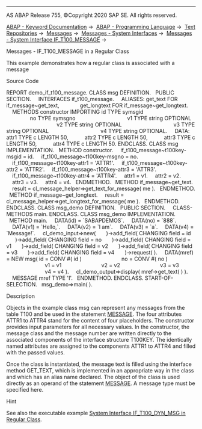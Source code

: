   

* * *

AS ABAP Release 755, ©Copyright 2020 SAP SE. All rights reserved.

[ABAP - Keyword Documentation](javascript:call_link\('abenabap.htm'\)) →  [ABAP - Programming Language](javascript:call_link\('abenabap_reference.htm'\)) →  [Text Repositories](javascript:call_link\('abenabap_texts.htm'\)) →  [Messages](javascript:call_link\('abenabap_messages.htm'\)) →  [Messages - System Interfaces](javascript:call_link\('abenmessage_interfaces.htm'\)) →  [Messages - System Interface IF\_T100\_MESSAGE](javascript:call_link\('abenif_t100_message.htm'\)) → 

Messages - IF\_T100\_MESSAGE in a Regular Class

This example demonstrates how a regular class is associated with a message

Source Code

REPORT demo\_if\_t100\_message.
CLASS msg DEFINITION.
  PUBLIC SECTION.
    INTERFACES if\_t100\_message.
    ALIASES: get\_text FOR if\_message~get\_text,
             get\_longtext FOR if\_message~get\_longtext.
    METHODS constructor IMPORTING id TYPE symsgid
                                  no TYPE symsgno
                                  v1 TYPE string OPTIONAL
                                  v2 TYPE string OPTIONAL
                                  v3 TYPE string OPTIONAL
                                  v4 TYPE string OPTIONAL.
    DATA: attr1 TYPE c LENGTH 50,
          attr2 TYPE c LENGTH 50,
          attr3 TYPE c LENGTH 50,
          attr4 TYPE c LENGTH 50.
ENDCLASS.
CLASS msg IMPLEMENTATION.
  METHOD constructor.
    if\_t100\_message~t100key-msgid = id.
    if\_t100\_message~t100key-msgno = no.
    if\_t100\_message~t100key-attr1 = 'ATTR1'.
    if\_t100\_message~t100key-attr2 = 'ATTR2'.
    if\_t100\_message~t100key-attr3 = 'ATTR3'.
    if\_t100\_message~t100key-attr4 = 'ATTR4'.
    attr1 = v1.
    attr2 = v2.
    attr3 = v3.
    attr4 = v4.
  ENDMETHOD.
  METHOD if\_message~get\_text.
    result = cl\_message\_helper=>get\_text\_for\_message( me ).
  ENDMETHOD.
  METHOD if\_message~get\_longtext.
    result = cl\_message\_helper=>get\_longtext\_for\_message( me ).
  ENDMETHOD.
ENDCLASS.
CLASS msg\_demo DEFINITION.
  PUBLIC SECTION.
    CLASS-METHODS main.
ENDCLASS.
CLASS msg\_demo IMPLEMENTATION.
  METHOD main.
    DATA(id) = \`SABAPDEMOS\`.
    DATA(no) = \`888\`.
    DATA(v1) = \`Hello,\`.
    DATA(v2) = \`I am\`.
    DATA(v3) = \`a\`.
    DATA(v4) = \`Message!\`.
    cl\_demo\_input=>new(
      )->add\_field( CHANGING field = id
      )->add\_field( CHANGING field = no
      )->add\_field( CHANGING field = v1
      )->add\_field( CHANGING field = v2
      )->add\_field( CHANGING field = v3
      )->add\_field( CHANGING field = v4
      )->request( ).
    DATA(mref) = NEW msg( id = CONV #( id )
                          no = CONV #( no )
                          v1 = v1
                          v2 = v2
                          v3 = v3
                          v4 = v4 ).
    cl\_demo\_output=>display( mref->get\_text( ) ).
    MESSAGE mref TYPE 'I'.
  ENDMETHOD.
ENDCLASS.
START-OF-SELECTION.
  msg\_demo=>main( ).

Description

Objects in the example class msg can represent any messages from the table T100 and be used in the statement [MESSAGE](javascript:call_link\('abapmessage.htm'\)). The four attributes ATTR1 to ATTR4 stand for the content of four placeholders. The constructor provides input parameters for all necessary values. In the constructor, the message class and the message number are written directly to the associated components of the interface structure T100KEY. The identically named attributes are assigned to the components ATTR1 to ATTR4 and filled with the passed values.

Once the class is instantiated, the message text is filled using the interface method GET\_TEXT, which is implemented in an appropriate way in the class and which has an alias name declared. The object of the class is used directly as an operand of the statement [MESSAGE](javascript:call_link\('abapmessage.htm'\)). A message type must be specified here.

Hint

See also the executable example [System Interface IF\_T100\_DYN\_MSG in Regular Class](javascript:call_link\('abenif_t100_dyn_msg_abexa.htm'\)).